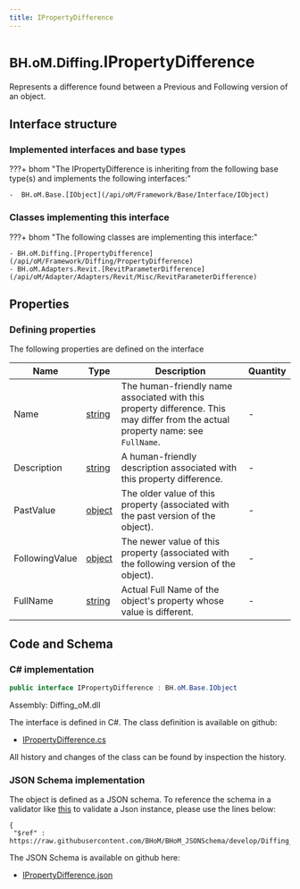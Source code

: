 ```yaml
---
title: IPropertyDifference
---
```


# <small>BH.oM.Diffing.</small>**IPropertyDifference**

Represents a difference found between a Previous and Following version of an object.

## Interface structure

### Implemented interfaces and base types

???+ bhom "The IPropertyDifference is inheriting from the following base type(s) and implements the following interfaces:"

    -  BH.oM.Base.[IObject](/api/oM/Framework/Base/Interface/IObject)


### Classes implementing this interface

???+ bhom "The following classes are implementing this interface:"

    - BH.oM.Diffing.[PropertyDifference](/api/oM/Framework/Diffing/PropertyDifference)
    - BH.oM.Adapters.Revit.[RevitParameterDifference](/api/oM/Adapter/Adapters/Revit/Misc/RevitParameterDifference)


## Properties



### Defining properties

The following properties are defined on the interface

| Name             | Type             | Description      | Quantity         |
|------------------|------------------|------------------|------------------|
| Name | [string](https://learn.microsoft.com/en-us/dotnet/api/System.String?view=netstandard-2.0) | The human-friendly name associated with this property difference. This may differ from the actual property name: see `FullName`. | - |
| Description | [string](https://learn.microsoft.com/en-us/dotnet/api/System.String?view=netstandard-2.0) | A human-friendly description associated with this property difference. | - |
| PastValue | [object](https://learn.microsoft.com/en-us/dotnet/api/System.Object?view=netstandard-2.0) | The older value of this property (associated with the past version of the object). | - |
| FollowingValue | [object](https://learn.microsoft.com/en-us/dotnet/api/System.Object?view=netstandard-2.0) | The newer value of this property (associated with the following version of the object). | - |
| FullName | [string](https://learn.microsoft.com/en-us/dotnet/api/System.String?view=netstandard-2.0) | Actual Full Name of the object's property whose value is different. | - |


## Code and Schema

### C# implementation

``` C# title="C#"
public interface IPropertyDifference : BH.oM.Base.IObject
```

Assembly: Diffing_oM.dll

The interface is defined in C#. The class definition is available on github:

- [IPropertyDifference.cs](https://github.com/BHoM/BHoM/blob/develop/Diffing_oM/IPropertyDifference.cs)

All history and changes of the class can be found by inspection the history.
### JSON Schema implementation

The object is defined as a JSON schema. To reference the schema in a validator like [this](https://www.jsonschemavalidator.net/) to validate a Json instance, please use the lines below:

``` { .json .copy .select } title="JSON Schema"
{
 "$ref" : https://raw.githubusercontent.com/BHoM/BHoM_JSONSchema/develop/Diffing_oM/IPropertyDifference.json}
```

The JSON Schema is available on github here:

- [IPropertyDifference.json](https://github.com/BHoM/BHoM_JSONSchema/blob/develop/Diffing_oM/IPropertyDifference.json)
